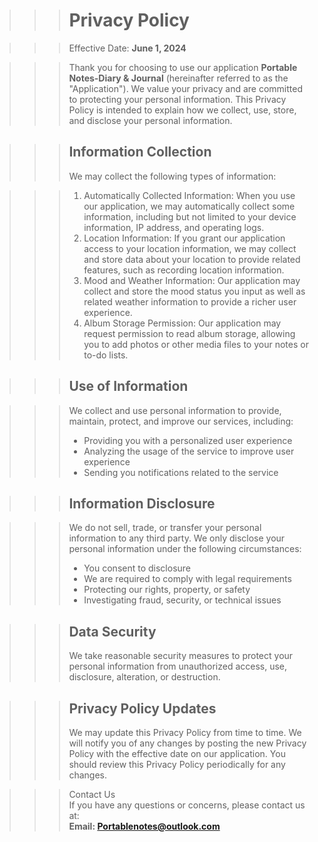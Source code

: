 >>># Privacy Policy

>>>Effective Date: **June 1, 2024**

>>>Thank you for choosing to use our application **Portable Notes-Diary & Journal** (hereinafter referred to as the "Application"). We value your privacy and are committed to protecting your personal information. This Privacy Policy is intended to explain how we collect, use, store, and disclose your personal information.

>>>## Information Collection
>>>We may collect the following types of information:

>>>1. Automatically Collected Information: When you use our application, we may automatically collect some information, including but not limited to your device information, IP address, and operating logs.
>>>2. Location Information: If you grant our application access to your location information, we may collect and store data about your location to provide related features, such as recording location information.
>>>3. Mood and Weather Information: Our application may collect and store the mood status you input as well as related weather information to provide a richer user experience.
>>>4. Album Storage Permission: Our application may request permission to read album storage, allowing you to add photos or other media files to your notes or to-do lists.

>>>## Use of Information

>>>We collect and use personal information to provide, maintain, protect, and improve our services, including:
>>>- Providing you with a personalized user experience
>>>- Analyzing the usage of the service to improve user experience
>>>- Sending you notifications related to the service

>>>## Information Disclosure

>>>We do not sell, trade, or transfer your personal information to any third party. We only disclose your personal information under the following circumstances:
>>>- You consent to disclosure
>>>- We are required to comply with legal requirements
>>>- Protecting our rights, property, or safety
>>>- Investigating fraud, security, or technical issues

>>>## Data Security 
>>>We take reasonable security measures to protect your personal information from unauthorized access, use, disclosure, alteration, or destruction.

>>>## Privacy Policy Updates
>>>We may update this Privacy Policy from time to time. We will notify you of any changes by posting the new Privacy Policy with the effective date on our application. You should review this Privacy Policy periodically for any changes.

>>> Contact Us  
>>> If you have any questions or concerns, please contact us at:  
>>> **Email: Portablenotes@outlook.com**